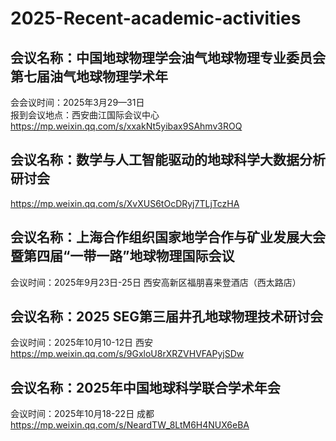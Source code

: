 # 2025-Recent-academic-activities
## 会议名称：中国地球物理学会油气地球物理专业委员会第七届油气地球物理学术年  
会会议时间：2025年3月29—31日  
报到会议地点：西安曲江国际会议中心  
https://mp.weixin.qq.com/s/xxakNt5yibax9SAhmv3ROQ

## 会议名称：数学与人工智能驱动的地球科学大数据分析研讨会   
https://mp.weixin.qq.com/s/XvXUS6tOcDRyj7TLjTczHA

## 会议名称：上海合作组织国家地学合作与矿业发展大会暨第四届“一带一路”地球物理国际会议  
会议时间：2025年9月23日-25日  西安高新区福朋喜来登酒店（西太路店）

## 会议名称：2025 SEG第三届井孔地球物理技术研讨会  
会议时间：2025年10月10-12日 西安   
https://mp.weixin.qq.com/s/9GxloU8rXRZVHVFAPyjSDw
 
## 会议名称：2025年中国地球科学联合学术年会  
会议时间：2025年10月18-22日 成都  
https://mp.weixin.qq.com/s/NeardTW_8LtM6H4NUX6eBA


